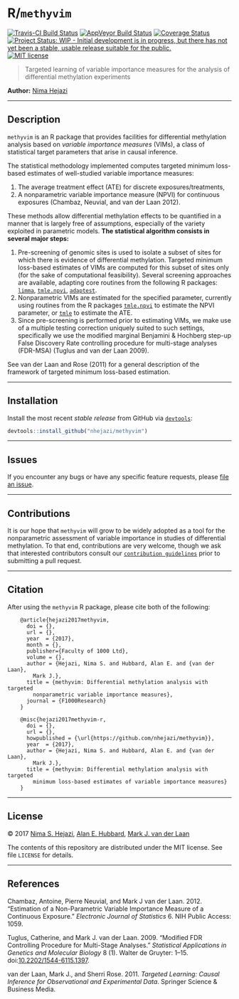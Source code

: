 
<!-- README.md is generated from README.Rmd. Please edit that file -->
R/`methyvim`
============

[![Travis-CI Build Status](https://travis-ci.org/nhejazi/methyvim.svg?branch=master)](https://travis-ci.org/nhejazi/methyvim) [![AppVeyor Build Status](https://ci.appveyor.com/api/projects/status/github/nhejazi/methyvim?branch=master&svg=true)](https://ci.appveyor.com/project/nhejazi/methyvim) [![Coverage Status](https://img.shields.io/codecov/c/github/nhejazi/methyvim/master.svg)](https://codecov.io/github/nhejazi/methyvim?branch=master) [![Project Status: WIP - Initial development is in progress, but there has not yet been a stable, usable release suitable for the public.](http://www.repostatus.org/badges/latest/wip.svg)](http://www.repostatus.org/#wip) [![MIT license](http://img.shields.io/badge/license-MIT-brightgreen.svg)](http://opensource.org/licenses/MIT)

> Targeted learning of variable importance measures for the analysis of differential methylation experiments

**Author:** [Nima Hejazi](http://nimahejazi.org)

------------------------------------------------------------------------

Description
-----------

`methyvim` is an R package that provides facilities for differential methylation analysis based on *variable importance measures* (VIMs), a class of statistical target parameters that arise in causal inference.

The statistical methodology implemented computes targeted minimum loss-based estimates of well-studied variable importance measures:

1.  The average treatment effect (ATE) for discrete exposures/treatments,
2.  A nonparametric variable importance measure (NPVI) for continuous exposures (Chambaz, Neuvial, and van der Laan 2012).

These methods allow differential methylation effects to be quantified in a manner that is largely free of assumptions, especially of the variety exploited in parametric models. **The statistical algorithm consists in several major steps:**

1.  Pre-screening of genomic sites is used to isolate a subset of sites for which there is evidence of differential methylation. Targeted minimum loss-based estimates of VIMs are computed for this subset of sites only (for the sake of computational feasibility). Several screening approaches are available, adapting core routines from the following R packages: [`limma`](http://bioconductor.org/packages/release/bioc/html/limma.html), [`tmle.npvi`](https://CRAN.R-project.org/package=tmle.npvi), [`adaptest`](https://github.com/nhejazi/adaptest).
2.  Nonparametric VIMs are estimated for the specified parameter, currently using routines from the R packages [`tmle.npvi`](https://CRAN.R-project.org/package=tmle.npvi) to estimate the NPVI parameter, or [`tmle`](https://CRAN.R-project.org/package=tmle) to estimate the ATE.
3.  Since pre-screening is performed prior to estimating VIMs, we make use of a multiple testing correction uniquely suited to such settings, specifically we use the modified marginal Benjamini & Hochberg step-up False Discovery Rate controlling procedure for multi-stage analyses (FDR-MSA) (Tuglus and van der Laan 2009).

See van der Laan and Rose (2011) for a general description of the framework of targeted minimum loss-based estimation.

<!--
Note about shrinkage of influence curves, adapting @smyth2004linear.

More exposition here....
-->

------------------------------------------------------------------------

Installation
------------

<!--
For standard use, install from [Bioconductor](https://bioconductor.org):

```r
source("https://bioconductor.org/biocLite.R")
biocLite("methyvim")
```
-->
Install the most recent *stable release* from GitHub via [`devtools`](https://www.rstudio.com/products/rpackages/devtools/):

``` r
devtools::install_github("nhejazi/methyvim")
```

<!--
To contribute, install the _development version_ from GitHub via
[`devtools`](https://www.rstudio.com/products/rpackages/devtools/):


```r
devtools::install_github("nhejazi/methyvim", ref = "develop")
```
-->

------------------------------------------------------------------------

<!--
## Example

This is a basic example which shows you how to solve a common problem:


```r
## basic example code
```
-->
Issues
------

If you encounter any bugs or have any specific feature requests, please [file an issue](https://github.com/nhejazi/methyvim/issues).

------------------------------------------------------------------------

Contributions
-------------

It is our hope that `methyvim` will grow to be widely adopted as a tool for the nonparametric assessment of variable importance in studies of differential methylation. To that end, contributions are very welcome, though we ask that interested contributors consult our [`contribution guidelines`](https://github.com/nhejazi/methyvim/blob/master/CONTRIBUTING.md) prior to submitting a pull request.

------------------------------------------------------------------------

Citation
--------

After using the `methyvim` R package, please cite both of the following:

        @article{hejazi2017methyvim,
          doi = {},
          url = {},
          year  = {2017},
          month = {},
          publisher={Faculty of 1000 Ltd},
          volume = {},
          author = {Hejazi, Nima S. and Hubbard, Alan E. and {van der Laan},
            Mark J.},
          title = {methyvim: Differential methylation analysis with targeted
            nonparametric variable importance measures},
          journal = {F1000Research}
        }

        @misc{hejazi2017methyvim-r,
          doi = {},
          url = {},
          howpublished = {\url{https://github.com/nhejazi/methyvim}},
          year  = {2017},
          author = {Hejazi, Nima S. and Hubbard, Alan E. and {van der Laan},
            Mark J.},
          title = {methyvim: Differential methylation analysis with targeted
            minimum loss-based estimates of variable importance measures}
        }

------------------------------------------------------------------------

License
-------

© 2017 [Nima S. Hejazi](http://nimahejazi.org), [Alan E. Hubbard](http://sph.berkeley.edu/alan-hubbard), [Mark J. van der Laan](https://www.stat.berkeley.edu/~laan/)

The contents of this repository are distributed under the MIT license. See file `LICENSE` for details.

------------------------------------------------------------------------

References
----------

Chambaz, Antoine, Pierre Neuvial, and Mark J van der Laan. 2012. “Estimation of a Non-Parametric Variable Importance Measure of a Continuous Exposure.” *Electronic Journal of Statistics* 6. NIH Public Access: 1059.

Tuglus, Catherine, and Mark J. van der Laan. 2009. “Modified FDR Controlling Procedure for Multi-Stage Analyses.” *Statistical Applications in Genetics and Molecular Biology* 8 (1). Walter de Gruyter: 1–15. doi:[10.2202/1544-6115.1397](https://doi.org/10.2202/1544-6115.1397).

van der Laan, Mark J., and Sherri Rose. 2011. *Targeted Learning: Causal Inference for Observational and Experimental Data*. Springer Science & Business Media.
